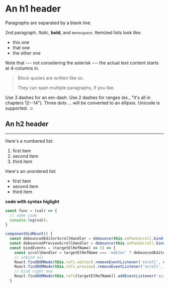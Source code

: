 # An h1 header

Paragraphs are separated by a blank line.

2nd paragraph. *Italic*, **bold**, and `monospace`. Itemized lists
look like:

  * this one
  * that one
  * the other one

Note that --- not considering the asterisk --- the actual text
content starts at 4-columns in.

> Block quotes are
> written like so.
>
> They can span multiple paragraphs,
> if you like.

Use 3 dashes for an em-dash. Use 2 dashes for ranges (ex., "it's all
in chapters 12--14"). Three dots ... will be converted to an ellipsis.
Unicode is supported. ☺



## An h2 header
------------

Here's a numbered list:

 1. first item
 2. second item
 3. third item

 Here's an unordered list:

  * first item
  * second item
  * third item


**code with syntax higlight**

```js
const func = (val) => {
  // some code
  console.log(val);
}

componentDidMount() {
  const debouncedEditorScrollHandler = debounce(this.onPaneScroll.bind(this, 'editor'), 10);
  const debouncedPreviewScrollHandler = debounce(this.onPaneScroll.bind(this, 'preview'), 10);
  const bindEvents = (targetElRefName) => () => {
    const scrollHandler = targetElRefName === 'editor' ? debouncedEditorScrollHandler : debouncedPreviewScrollHandler;
    // unbind all
    React.findDOMNode(this.refs.editor).removeEventListener('scroll', debouncedEditorScrollHandler)
    React.findDOMNode(this.refs.preview).removeEventListener('scroll', debouncedPreviewScrollHandler)
    // bind right one
    React.findDOMNode(this.refs[targetElRefName]).addEventListener('scroll', scrollHandler)
  }
  ```
